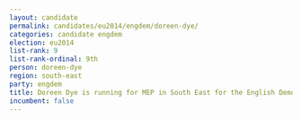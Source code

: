 ```yaml
---
layout: candidate
permalink: candidates/eu2014/engdem/doreen-dye/
categories: candidate engdem
election: eu2014
list-rank: 9
list-rank-ordinal: 9th
person: doreen-dye
region: south-east
party: engdem
title: Doreen Dye is running for MEP in South East for the English Democrats
incumbent: false
---
```

